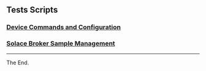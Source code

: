 ## Tests Scripts

### [Device Commands and Configuration](./device-cmd-config)

### [Solace Broker Sample Management](./solace-mgmt)

------------------------------------------------------------------------------
The End.
